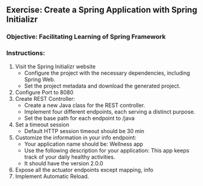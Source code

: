 ## Exercise: Create a Spring Application with Spring Initializr

### Objective: Facilitating Learning of Spring Framework

### Instructions:

1. Visit the Spring Initializr website
    -	Configure the project with the necessary dependencies, including Spring Web.
    -	Set the project metadata and download the generated project.
2. Configure Port to 8080
3. Create REST Controller:
    -	Create a new Java class for the REST controller.
    -	Implement four different endpoints, each serving a distinct purpose.
    -	Set the base path for each endpoint to /java
4. Set a timeout session
    -	Default HTTP session timeout should be 30 min
5. Customize the information in your info endpoint:
    -	Your application name should be: Wellness app
    -	Use the following description for your application: This app keeps track of your daily healthy   activities.
    -	It should have the version 2.0.0
6. Expose all the actuator endpoints except mapping, info
7. Implement Automatic Reload.
